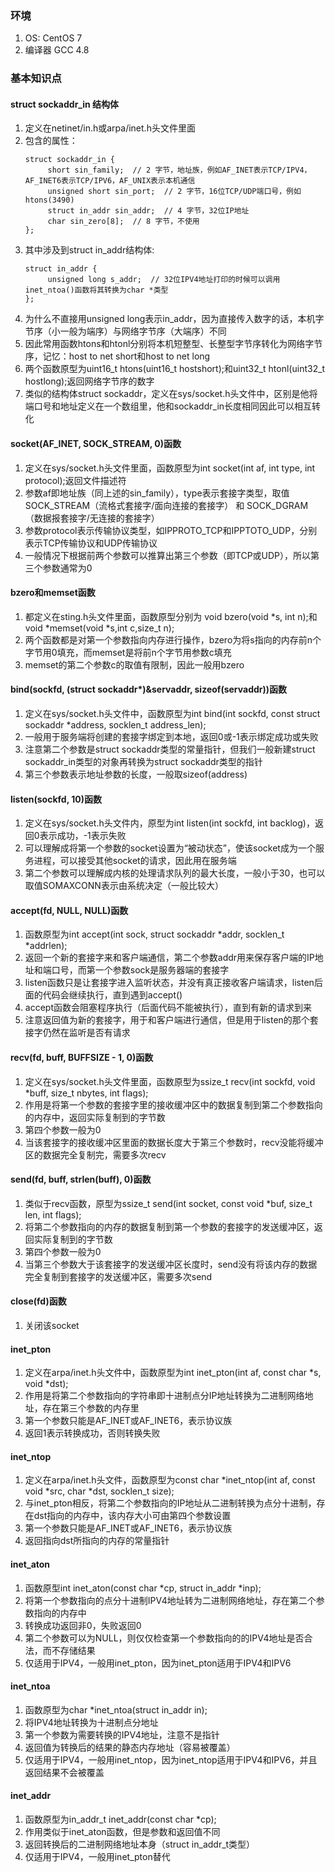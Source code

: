 ### 环境

1. OS: CentOS 7
2. 编译器 GCC 4.8 

### 基本知识点
#### struct sockaddr_in 结构体
1. 定义在netinet/in.h或arpa/inet.h头文件里面
2. 包含的属性：
     ```
     struct sockaddr_in {
          short sin_family;  // 2 字节，地址族，例如AF_INET表示TCP/IPV4，AF_INET6表示TCP/IPV6，AF_UNIX表示本机通信
          unsigned short sin_port;  // 2 字节，16位TCP/UDP端口号，例如htons(3490)
          struct in_addr sin_addr;  // 4 字节，32位IP地址
          char sin_zero[8];  // 8 字节，不使用
     };
     ```
3. 其中涉及到struct in_addr结构体:
     ```
     struct in_addr {
          unsigned long s_addr;  // 32位IPV4地址打印的时候可以调用inet_ntoa()函数将其转换为char *类型
     };
     ```
 4. 为什么不直接用unsigned long表示in_addr，因为直接传入数字的话，本机字节序（小一般为端序）与网络字节序（大端序）不同
 5. 因此常用函数htons和htonl分别将本机短整型、长整型字节序转化为网络字节序，记忆：host to net short和host to net long
 6. 两个函数原型为uint16_t htons(uint16_t hostshort);和uint32_t htonl(uint32_t hostlong);返回网络字节序的数字
 7. 类似的结构体struct sockaddr，定义在sys/socket.h头文件中，区别是他将端口号和地址定义在一个数组里，他和sockaddr_in长度相同因此可以相互转化
#### socket(AF_INET, SOCK_STREAM, 0)函数
1. 定义在sys/socket.h头文件里面，函数原型为int socket(int af, int type, int protocol);返回文件描述符
2. 参数af即地址族（同上述的sin_family），type表示套接字类型，取值SOCK_STREAM（流格式套接字/面向连接的套接字） 和 SOCK_DGRAM（数据报套接字/无连接的套接字）
3. 参数protocol表示传输协议类型，如IPPROTO_TCP和IPPTOTO_UDP，分别表示TCP传输协议和UDP传输协议
4. 一般情况下根据前两个参数可以推算出第三个参数（即TCP或UDP），所以第三个参数通常为0
#### bzero和memset函数
1. 都定义在sting.h头文件里面，函数原型分别为 void bzero(void \*s, int n);和void \*memset(void \*s,int c,size_t n);
2. 两个函数都是对第一个参数指向内存进行操作，bzero为将s指向的内存前n个字节用0填充，而memset是将前n个字节用参数c填充
3. memset的第二个参数c的取值有限制，因此一般用bzero
#### bind(sockfd, (struct sockaddr*)&servaddr, sizeof(servaddr))函数
1. 定义在sys/socket.h头文件中，函数原型为int bind(int sockfd, const struct sockaddr \*address, socklen_t address_len);
2. 一般用于服务端将创建的套接字绑定到本地，返回0或-1表示绑定成功或失败
3. 注意第二个参数是struct sockaddr类型的常量指针，但我们一般新建struct sockaddr_in类型的对象再转换为struct sockaddr类型的指针
4. 第三个参数表示地址参数的长度，一般取sizeof(address)
#### listen(sockfd, 10)函数
1. 定义在sys/socket.h头文件内，原型为int listen(int sockfd, int backlog)，返回0表示成功，-1表示失败
2. 可以理解成将第一个参数的socket设置为“被动状态”，使该socket成为一个服务进程，可以接受其他socket的请求，因此用在服务端
3. 第二个参数可以理解成内核的处理请求队列的最大长度，一般小于30，也可以取值SOMAXCONN表示由系统决定（一般比较大）
#### accept(fd, NULL, NULL)函数
1. 函数原型为int accept(int sock, struct sockaddr \*addr, socklen_t \*addrlen);
2. 返回一个新的套接字来和客户端通信，第二个参数addr用来保存客户端的IP地址和端口号，而第一个参数sock是服务器端的套接字
3. listen函数只是让套接字进入监听状态，并没有真正接收客户端请求，listen后面的代码会继续执行，直到遇到accept()
4. accept函数会阻塞程序执行（后面代码不能被执行），直到有新的请求到来
5. 注意返回值为新的套接字，用于和客户端进行通信，但是用于listen的那个套接字仍然在监听是否有请求
#### recv(fd, buff, BUFFSIZE - 1, 0)函数
1. 定义在sys/socket.h头文件里面，函数原型为ssize_t recv(int sockfd, void \*buff, size_t nbytes, int flags);
2. 作用是将第一个参数的套接字里的接收缓冲区中的数据复制到第二个参数指向的内存中，返回实际复制到的字节数
3. 第四个参数一般为0
4. 当该套接字的接收缓冲区里面的数据长度大于第三个参数时，recv没能将缓冲区的数据完全复制完，需要多次recv
#### send(fd, buff, strlen(buff), 0)函数
1. 类似于recv函数，原型为ssize_t send(int socket, const void \*buf, size_t len, int flags);
2. 将第二个参数指向的内存的数据复制到第一个参数的套接字的发送缓冲区，返回实际复制到的字节数
3. 第四个参数一般为0
4. 当第三个参数大于该套接字的发送缓冲区长度时，send没有将该内存的数据完全复制到套接字的发送缓冲区，需要多次send
#### close(fd)函数
1. 关闭该socket
#### inet_pton
1. 定义在arpa/inet.h头文件中，函数原型为int inet_pton(int af, const char \*s, void \*dst);
2. 作用是将第二个参数指向的字符串即十进制点分IP地址转换为二进制网络地址，存在第三个参数的内存里
3. 第一个参数只能是AF_INET或AF_INET6，表示协议族
4. 返回1表示转换成功，否则转换失败
#### inet_ntop
1. 定义在arpa/inet.h头文件，函数原型为const char \*inet_ntop(int af, const void \*src, char \*dst, socklen_t size);
2. 与inet_pton相反，将第二个参数指向的IP地址从二进制转换为点分十进制，存在dst指向的内存中，该内存大小可由第四个参数设置
3. 第一个参数只能是AF_INET或AF_INET6，表示协议族
4. 返回指向dst所指向的内存的常量指针

#### inet_aton
1. 函数原型int inet_aton(const char \*cp, struct in_addr \*inp);
2. 将第一个参数指向的点分十进制IPV4地址转为二进制网络地址，存在第二个参数指向的内存中
3. 转换成功返回非0，失败返回0
4. 第二个参数可以为NULL，则仅仅检查第一个参数指向的的IPV4地址是否合法，而不存储结果
5. 仅适用于IPV4，一般用inet_pton，因为inet_pton适用于IPV4和IPV6

#### inet_ntoa
1. 函数原型为char \*inet_ntoa(struct in_addr in);
2. 将IPV4地址转换为十进制点分地址
3. 第一个参数为需要转换的IPV4地址，注意不是指针
4. 返回值为转换后的结果的静态内存地址（容易被覆盖）
5. 仅适用于IPV4，一般用inet_ntop，因为inet_ntop适用于IPV4和IPV6，并且返回结果不会被覆盖

#### inet_addr
1. 函数原型为in_addr_t inet_addr(const char \*cp);
2. 作用类似于inet_aton函数，但是参数和返回值不同
3. 返回转换后的二进制网络地址本身（struct in_addr_t类型）
4. 仅适用于IPV4，一般用inet_pton替代
